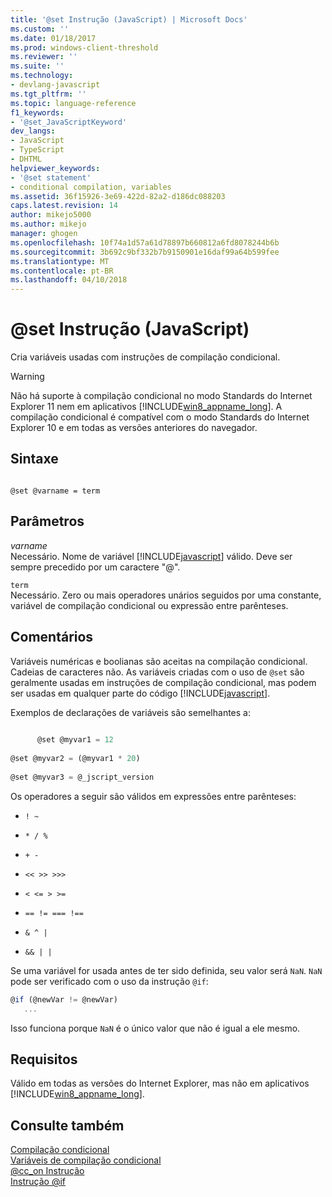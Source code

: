 ```yaml
---
title: '@set Instrução (JavaScript) | Microsoft Docs'
ms.custom: ''
ms.date: 01/18/2017
ms.prod: windows-client-threshold
ms.reviewer: ''
ms.suite: ''
ms.technology:
- devlang-javascript
ms.tgt_pltfrm: ''
ms.topic: language-reference
f1_keywords:
- '@set_JavaScriptKeyword'
dev_langs:
- JavaScript
- TypeScript
- DHTML
helpviewer_keywords:
- '@set statement'
- conditional compilation, variables
ms.assetid: 36f15926-3e69-422d-82a2-d186dc088203
caps.latest.revision: 14
author: mikejo5000
ms.author: mikejo
manager: ghogen
ms.openlocfilehash: 10f74a1d57a61d78897b660812a6fd8078244b6b
ms.sourcegitcommit: 3b692c9bf332b7b9150901e16daf99a64b599fee
ms.translationtype: MT
ms.contentlocale: pt-BR
ms.lasthandoff: 04/10/2018
---
```

# <a name="set-statement-javascript"></a>@set Instrução (JavaScript)
Cria variáveis usadas com instruções de compilação condicional.  
  
> [!WARNING]
>  Não há suporte à compilação condicional no modo Standards do Internet Explorer 11 nem em aplicativos [!INCLUDE[win8_appname_long](../../javascript/includes/win8-appname-long-md.md)]. A compilação condicional é compatível com o modo Standards do Internet Explorer 10 e em todas as versões anteriores do navegador.  
  
## <a name="syntax"></a>Sintaxe  
  
```  
  
@set @varname = term   
```  
  
## <a name="parameters"></a>Parâmetros  
 *varname*  
 Necessário. Nome de variável [!INCLUDE[javascript](../../javascript/includes/javascript-md.md)] válido. Deve ser sempre precedido por um caractere "@".  
  
 `term`  
 Necessário. Zero ou mais operadores unários seguidos por uma constante, variável de compilação condicional ou expressão entre parênteses.  
  
## <a name="remarks"></a>Comentários  
 Variáveis numéricas e boolianas são aceitas na compilação condicional. Cadeias de caracteres não. As variáveis criadas com o uso de `@set` são geralmente usadas em instruções de compilação condicional, mas podem ser usadas em qualquer parte do código [!INCLUDE[javascript](../../javascript/includes/javascript-md.md)].  
  
 Exemplos de declarações de variáveis são semelhantes a:  
  
```JavaScript  
  
      @set @myvar1 = 12  
  
@set @myvar2 = (@myvar1 * 20)  
  
@set @myvar3 = @_jscript_version  
```  
  
 Os operadores a seguir são válidos em expressões entre parênteses:  
  
-   `! ~`  
  
-   `* / %`  
  
-   `+ -`  
  
-   `<< >> >>>`  
  
-   `< <= > >=`  
  
-   `== != === !==`  
  
-   `& ^ |`  
  
-   `&& | |`  
  
 Se uma variável for usada antes de ter sido definida, seu valor será `NaN`. `NaN` pode ser verificado com o uso da instrução `@if`:  
  
```JavaScript  
@if (@newVar != @newVar)  
   ...  
```  
  
 Isso funciona porque `NaN` é o único valor que não é igual a ele mesmo.  
  
## <a name="requirements"></a>Requisitos  
 Válido em todas as versões do Internet Explorer, mas não em aplicativos [!INCLUDE[win8_appname_long](../../javascript/includes/win8-appname-long-md.md)].  
  
## <a name="see-also"></a>Consulte também  
 [Compilação condicional](../../javascript/advanced/conditional-compilation-javascript.md)   
 [Variáveis de compilação condicional](../../javascript/advanced/conditional-compilation-variables-javascript.md)   
 [@cc_on Instrução](../../javascript/reference/at-cc-on-statement-javascript.md)   
 [Instrução @if](../../javascript/reference/at-if-statement-javascript.md)